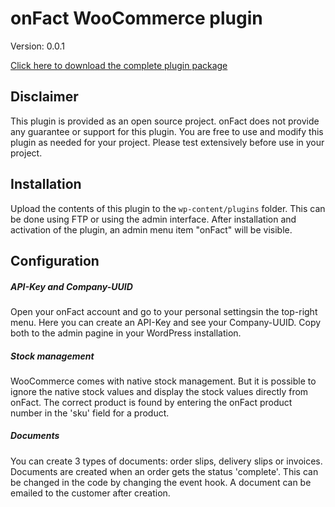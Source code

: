 # onFact WooCommerce plugin
Version: 0.0.1

[Click here to download the complete plugin package](https://onfactpublicresources.s3-eu-west-1.amazonaws.com/woocommerce/onfact.zip)
## Disclaimer
This plugin is provided as an open source project. onFact does not provide any guarantee or support for
this plugin. You are free to use and modify this plugin as needed for your project.
 Please test extensively before use in your project.

## Installation
Upload the contents of this plugin to the `wp-content/plugins` folder. This can be done using FTP or using the admin interface. 
After installation and activation of the plugin, an admin menu item "onFact" will be visible.

## Configuration
##### API-Key and Company-UUID
Open your onFact account and go to your personal settingsin the top-right menu. Here you can create an API-Key and see your Company-UUID. Copy both to the admin pagine in your WordPress installation.

##### Stock management
WooCommerce comes with native stock management. But it is possible to ignore the native stock values
and display the stock values directly from onFact. The correct product is found by entering the onFact product number in the 'sku' field for a product.

##### Documents
You can create 3 types of documents: order slips, delivery slips or invoices. Documents are created when 
an order gets the status 'complete'. This can be changed in the code by changing the event hook. A document
can be emailed to the customer after creation.



